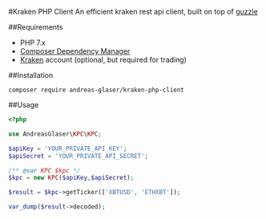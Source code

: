 #Kraken PHP Client
An efficient kraken rest api client, built on top of [guzzle](https://github.com/guzzle/guzzle)

##Requirements
* PHP 7.x
* [Composer Dependency Manager](https://getcomposer.org/)
* [Kraken](https://kraken.com/) account (optional, but required for trading)

##Installation
```shell
composer require andreas-glaser/kraken-php-client
```

##Usage
```php
<?php

use AndreasGlaser\KPC\KPC;

$apiKey = 'YOUR_PRIVATE_API_KEY';
$apiSecret = 'YOUR_PRIVATE_API_SECRET';

/** @var KPC $kpc */
$kpc = new KPC($apiKey,$apiSecret);

$result = $kpc->getTicker(['XBTUSD', 'ETHXBT']);

var_dump($result->decoded);